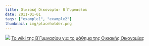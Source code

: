 ```yaml
---
title: Οικιακή Οικονομία- Β΄Γυμνασίου
date: 2011-01-01
tags: ["example1", "example2"]
thumbnail: img/placeholder.png
---
```

![](http://blogs.sch.gr/geapostoli/files/2011/10/mediterranean_diet_food_wine_pyramid-copyGR_2.gif) 
[Το wiki της Β΄Γυμνασίου για το μάθημα της Οικιακής Οικονομίας](http://michalopouloubg.wikispaces.com/)
